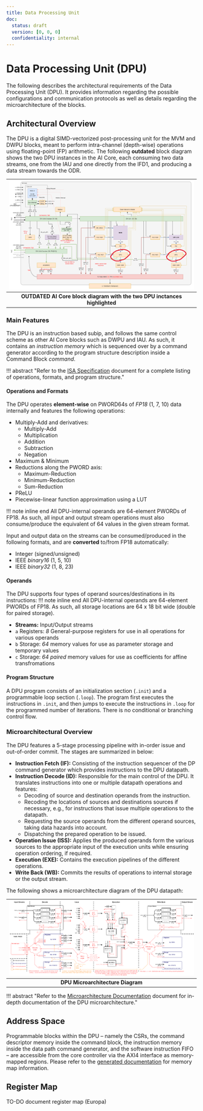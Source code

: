 ```yaml
---
title: Data Processing Unit
doc:
  status: draft
  version: [0, 0, 0]
  confidentiality: internal
---
```


# Data Processing Unit (DPU)

The following describes the architectural requirements of the Data Processing Unit (DPU).
It provides information regarding the possible configurations and communication protocols as well as details regarding the microarchitecture of the blocks.

## Architectural Overview

The DPU is a digital SIMD-vectorized post-processing unit for the MVM and DWPU blocks, meant to perform intra-channel (depth-wise) operations using floating-point (FP) arithmetic. The following **outdated** block diagram shows the two DPU instances in the AI Core, each consuming two data streams, one from the IAU and one directly from the IFD1, and producing a data stream towards the ODR.

| ![DPU in AI Core](fig/dpu_in_ai_core.png "**OUTDATED** AI Core block diagram with the two DPU inctances highlighted") |
| :-------------------------------------------------------------------------------------------------------------------: |
|                       **OUTDATED AI Core block diagram with the two DPU inctances highlighted**                       |

###	Main Features

The DPU is an instruction based subip, and follows the same control scheme as other AI Core blocks such as DWPU and IAU. As such, it contains an *instruction memory* which is sequenced over by a command generator according to the program structure description inside a Command Block *command*.

!!! abstract "Refer to the [ISA Specification](./10_isa_specification.md) document for a complete listing of operations, formats, and program structure."

#### Operations and Formats

The DPU operates **element-wise** on PWORD64s of *FP18* (1, 7, 10) data internally and features the following operations:

- Multiply-Add and derivatives:
    - Multiply-Add
    - Multiplication
    - Addition
    - Subtraction
    - Negation
- Maximum & Minimum
- Reductions along the PWORD axis:
    - Maximum-Reduction
    - Minimum-Reduction
    - Sum-Reduction
- PReLU
- Piecewise-linear function approximation using a LUT

!!! note inline end
    All DPU-internal operands are 64-element PWORDs of FP18. As such, all input and output stream operations must also consume/produce the equivalent of 64 values in the given stream format.

Input and output data on the streams can be consumed/produced in the following formats, and are **converted** to/from FP18 automatically:

- Integer (signed/unsigned)
- IEEE *binary16* (1, 5, 10)
- IEEE *binary32* (1, 8, 23)

#### Operands

The DPU supports four types of operand sources/destinations in its instructions:
!!! note inline end
    All DPU-internal operands are 64-element PWORDs of FP18. As such, all storage locations are 64 x 18 bit wide (double for paired storage).

- **Streams:** Input/Output streams
- `a` Registers: *8* General-purpose registers for use in all operations for various operands
- `b` Storage: *64* memory values for use as parameter storage and temporary values
- `c` Storage: *64 paired* memory values for use as coefficients for affine transfromations

#### Program Structure

A DPU program consists of an initialization section (`.init`) and a programmable loop section (`.loop`).
The program first executes the instructions in `.init`, and then jumps to execute the instructions in `.loop` for the programmed number of iterations.
There is no conditional or branching control flow.

### Microarchitectural Overview

The DPU features a 5-stage processing pipeline with in-order issue and out-of-order commit. The stages are summarized in below:

- **Instruction Fetch (IF):** Consisting of the instruction sequencer of the DP command generator which provides instructions to the DPU datapath.
- **Instruction Decode (ID):** Responsible for the main control of the DPU. It translates instructions into one or multiple datapath operations and features:
    - Decoding of source and destination operands from the instruction.
    - Recoding the locations of sources and destinations sources if necessary, e.g., for instructions that issue multiple operations to the datapath.
    - Requesting the source operands from the different operand sources, taking data hazards into account.
    - Dispatching the prepared operation to be issued.
- **Operation Issue (ISS):** Applies the produced operands form the various sources to the appropriate input of the execution units while ensuring operation ordering, if required.
- **Execution (EXE):** Contains the execution pipelines of the different operations.
- **Write Back (WB):** Commits the results of operations to internal storage or the output stream.

The following shows a microarchitecture diagram of the DPU datapath:

| ![DPU uArch](fig/dpu_arch.drawio.png "DPU Microarchitecture Diagram") |
| :-------------------------------------------------------------------: |
|                   **DPU Microarchitecture Diagram**                   |

!!! abstract "Refer to the [Microarchitecture Documentation](./20_uarch.md) document for in-depth documentation of the DPU microarchitecture."


## Address Space

Programmable blocks within the DPU – namely the CSRs, the command descriptor memory inside the command block, the instruction memory inside the data path command generator, and the software instruction FIFO – are accessible from the core controller via the AXI4 interface as memory-mapped regions. Please refer to the [generated documentation](TODO) for memory map information.


## Register Map

TO-DO document register map (Europa)


<!--
TODO: Automated documentation
## IO Description

The DPU top-level has the following ports:

%% io_table("dpu") %%
-->
